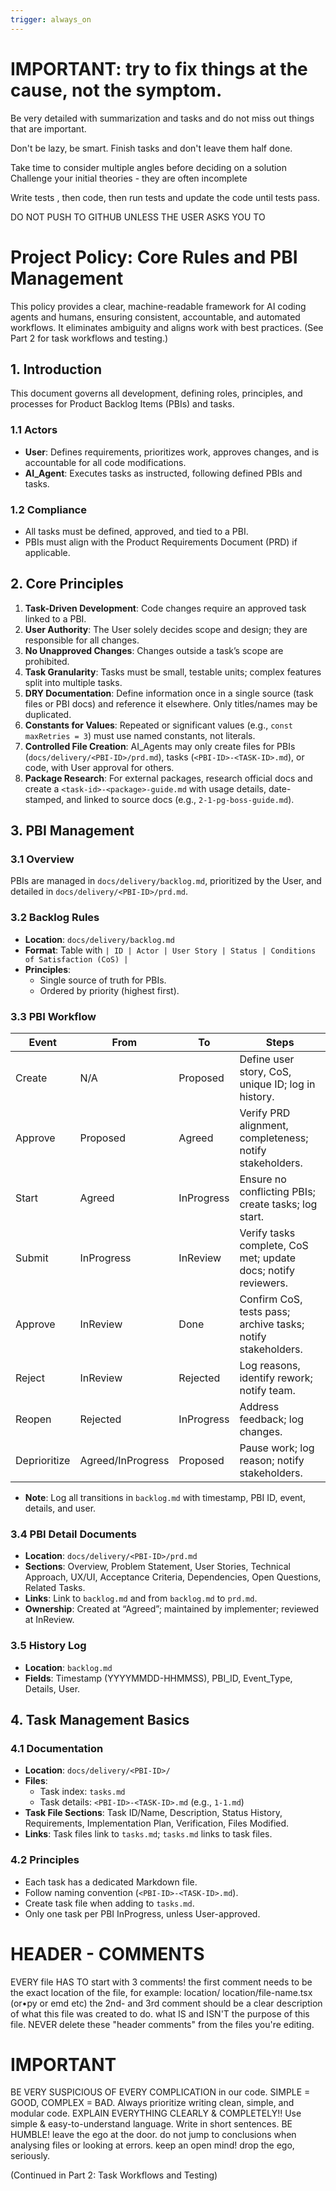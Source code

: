 ```yaml
---
trigger: always_on
---
```


# IMPORTANT: try to fix things at the cause, not the symptom.
Be very detailed with summarization and tasks and do not miss out things that are important.

Don't be lazy, be smart. Finish tasks and don't leave them half done.

Take time to consider multiple angles before deciding on a solution
Challenge your initial theories - they are often incomplete

Write tests , then code, then run tests and update the code until tests pass. 

DO NOT PUSH TO GITHUB UNLESS THE USER ASKS YOU TO 

# Project Policy: Core Rules and PBI Management

This policy provides a clear, machine-readable framework for AI coding agents and humans, ensuring consistent, accountable, and automated workflows. It eliminates ambiguity and aligns work with best practices. (See Part 2 for task workflows and testing.)

## 1. Introduction

This document governs all development, defining roles, principles, and processes for Product Backlog Items (PBIs) and tasks.

### 1.1 Actors
- **User**: Defines requirements, prioritizes work, approves changes, and is accountable for all code modifications.
- **AI_Agent**: Executes tasks as instructed, following defined PBIs and tasks.

### 1.2 Compliance
- All tasks must be defined, approved, and tied to a PBI.
- PBIs must align with the Product Requirements Document (PRD) if applicable.

## 2. Core Principles

1. **Task-Driven Development**: Code changes require an approved task linked to a PBI.
2. **User Authority**: The User solely decides scope and design; they are responsible for all changes.
3. **No Unapproved Changes**: Changes outside a task’s scope are prohibited.
4. **Task Granularity**: Tasks must be small, testable units; complex features split into multiple tasks.
5. **DRY Documentation**: Define information once in a single source (task files or PBI docs) and reference it elsewhere. Only titles/names may be duplicated.
6. **Constants for Values**: Repeated or significant values (e.g., `const maxRetries = 3`) must use named constants, not literals.
7. **Controlled File Creation**: AI_Agents may only create files for PBIs (`docs/delivery/<PBI-ID>/prd.md`), tasks (`<PBI-ID>-<TASK-ID>.md`), or code, with User approval for others.
8. **Package Research**: For external packages, research official docs and create a `<task-id>-<package>-guide.md` with usage details, date-stamped, and linked to source docs (e.g., `2-1-pg-boss-guide.md`).

## 3. PBI Management

### 3.1 Overview
PBIs are managed in `docs/delivery/backlog.md`, prioritized by the User, and detailed in `docs/delivery/<PBI-ID>/prd.md`.

### 3.2 Backlog Rules
- **Location**: `docs/delivery/backlog.md`
- **Format**: Table with `| ID | Actor | User Story | Status | Conditions of Satisfaction (CoS) |`
- **Principles**:
  - Single source of truth for PBIs.
  - Ordered by priority (highest first).

### 3.3 PBI Workflow
| Event | From | To | Steps |
|-------|------|----|-------|
| Create | N/A | Proposed | Define user story, CoS, unique ID; log in history. |
| Approve | Proposed | Agreed | Verify PRD alignment, completeness; notify stakeholders. |
| Start | Agreed | InProgress | Ensure no conflicting PBIs; create tasks; log start. |
| Submit | InProgress | InReview | Verify tasks complete, CoS met; update docs; notify reviewers. |
| Approve | InReview | Done | Confirm CoS, tests pass; archive tasks; notify stakeholders. |
| Reject | InReview | Rejected | Log reasons, identify rework; notify team. |
| Reopen | Rejected | InProgress | Address feedback; log changes. |
| Deprioritize | Agreed/InProgress | Proposed | Pause work; log reason; notify stakeholders. |

- **Note**: Log all transitions in `backlog.md` with timestamp, PBI ID, event, details, and user.

### 3.4 PBI Detail Documents
- **Location**: `docs/delivery/<PBI-ID>/prd.md`
- **Sections**: Overview, Problem Statement, User Stories, Technical Approach, UX/UI, Acceptance Criteria, Dependencies, Open Questions, Related Tasks.
- **Links**: Link to `backlog.md` and from `backlog.md` to `prd.md`.
- **Ownership**: Created at “Agreed”; maintained by implementer; reviewed at InReview.

### 3.5 History Log
- **Location**: `backlog.md`
- **Fields**: Timestamp (YYYYMMDD-HHMMSS), PBI_ID, Event_Type, Details, User.

## 4. Task Management Basics

### 4.1 Documentation
- **Location**: `docs/delivery/<PBI-ID>/`
- **Files**:
  - Task index: `tasks.md`
  - Task details: `<PBI-ID>-<TASK-ID>.md` (e.g., `1-1.md`)
- **Task File Sections**: Task ID/Name, Description, Status History, Requirements, Implementation Plan, Verification, Files Modified.
- **Links**: Task files link to `tasks.md`; `tasks.md` links to task files.

### 4.2 Principles
- Each task has a dedicated Markdown file.
- Follow naming convention (`<PBI-ID>-<TASK-ID>.md`).
- Create task file when adding to `tasks.md`.
- Only one task per PBI InProgress, unless User-approved.

# HEADER - COMMENTS
  EVERY file HAS TO start with 3 comments!
  the first comment needs to be the exact location of the file, for example: location/ location/file-name.tsx (or•py or emd etc)
  the 2nd- and 3rd comment should be a clear description of what this file was created to do. what IS and ISN'T the purpose of this file.
  NEVER delete these "header comments" from the files you're editing.

# IMPORTANT
 BE VERY SUSPICIOUS OF EVERY COMPLICATION in our code. SIMPLE = GOOD, COMPLEX = BAD.
  Always prioritize writing clean, simple, and modular code.
  EXPLAIN EVERYTHING CLEARLY & COMPLETELY!!
  Use simple & easy-to-understand language. Write in short sentences.
  BE HUMBLE! leave the ego at the door. do not jump to conclusions when analysing files or looking at errors. keep an open mind! drop the ego, seriously.

(Continued in Part 2: Task Workflows and Testing)